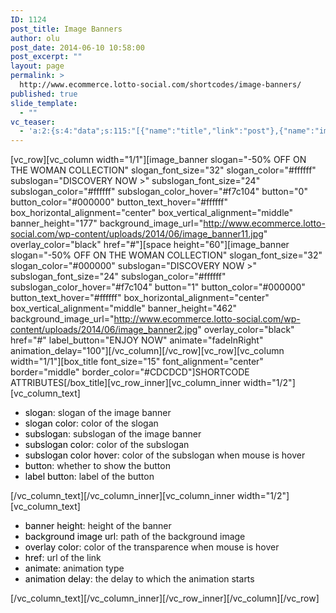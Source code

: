 ```yaml
---
ID: 1124
post_title: Image Banners
author: olu
post_date: 2014-06-10 10:58:00
post_excerpt: ""
layout: page
permalink: >
  http://www.ecommerce.lotto-social.com/shortcodes/image-banners/
published: true
slide_template:
  - ""
vc_teaser:
  - 'a:2:{s:4:"data";s:115:"[{"name":"title","link":"post"},{"name":"image","image":"featured","link":"none"},{"name":"text","mode":"excerpt"}]";s:7:"bgcolor";s:0:"";}'
---
```

[vc_row][vc_column width="1/1"][image_banner slogan="-50% OFF ON THE WOMAN COLLECTION" slogan_font_size="32" slogan_color="#ffffff" subslogan="DISCOVERY NOW &gt;" subslogan_font_size="24" subslogan_color="#ffffff" subslogan_color_hover="#f7c104" button="0" button_color="#000000" button_text_hover="#ffffff" box_horizontal_alignment="center" box_vertical_alignment="middle" banner_height="177" background_image_url="http://www.ecommerce.lotto-social.com/wp-content/uploads/2014/06/image_banner11.jpg" overlay_color="black" href="#"][space height="60"][image_banner slogan="-50% OFF ON THE WOMAN COLLECTION" slogan_font_size="32" slogan_color="#000000" subslogan="DISCOVERY NOW &gt;" subslogan_font_size="24" subslogan_color="#ffffff" subslogan_color_hover="#f7c104" button="1" button_color="#000000" button_text_hover="#ffffff" box_horizontal_alignment="center" box_vertical_alignment="middle" banner_height="462" background_image_url="http://www.ecommerce.lotto-social.com/wp-content/uploads/2014/06/image_banner2.jpg" overlay_color="black" href="#" label_button="ENJOY NOW" animate="fadeInRight" animation_delay="100"][/vc_column][/vc_row][vc_row][vc_column width="1/1"][box_title font_size="15" font_alignment="center" border="middle" border_color="#CDCDCD"]SHORTCODE ATTRIBUTES[/box_title][vc_row_inner][vc_column_inner width="1/2"][vc_column_text]
<ul>
	<li><span style="color: #000000">slogan</span>: slogan of the image banner</li>
	<li><span style="color: #000000">slogan color</span>: color of the slogan</li>
	<li><span style="color: #000000">subslogan</span>: subslogan of the image banner</li>
	<li><span style="color: #000000">subslogan color</span>: color of the subslogan</li>
	<li><span style="color: #000000">subslogan color hover</span>: color of the subslogan when mouse is hover</li>
	<li><span style="color: #000000">button</span>: whether to show the button</li>
	<li><span style="color: #000000">label button</span>: label of the button</li>
</ul>
[/vc_column_text][/vc_column_inner][vc_column_inner width="1/2"][vc_column_text]
<ul>
	<li><span style="color: #000000">banner height</span>: height of the banner</li>
	<li><span style="color: #000000">background image url</span>: path of the background image</li>
	<li><span style="color: #000000">overlay color</span>: color of the transparence when mouse is hover</li>
	<li><span style="color: #000000">href</span>: url of the link</li>
	<li><span style="color: #000000">animate</span>: animation type</li>
	<li><span style="color: #000000">animation delay</span>: the delay to which the animation starts</li>
</ul>
[/vc_column_text][/vc_column_inner][/vc_row_inner][/vc_column][/vc_row]